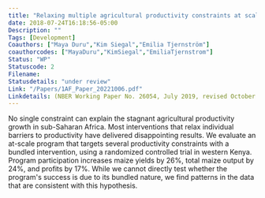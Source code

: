 ```yaml
---
title: "Relaxing multiple agricultural productivity constraints at scale"
date: 2018-07-24T16:18:56-05:00
Description: ""
Tags: [Development]
Coauthors: ["Maya Duru","Kim Siegal","Emilia Tjernström"]
coauthorcodes: ["MayaDuru","KimSiegal","EmiliaTjernstrom"]
Status: "WP"
Statuscode: 2
Filename: 
Statusdetails: "under review"
Link: "/Papers/1AF_Paper_20221006.pdf"
Linkdetails: (NBER Working Paper No. 26054, July 2019, revised October 2022)
---
```


No single constraint can explain the stagnant agricultural productivity growth in sub-Saharan Africa.
    Most interventions that relax individual barriers to productivity have delivered disappointing results.
    We evaluate an at-scale program that targets several productivity constraints with a bundled intervention, using a randomized controlled trial in western Kenya.
    Program participation increases maize yields by 26%, total maize output by 24%, and profits by 17%.
    While we cannot directly test whether the program's success is due to its bundled nature, we find patterns in the data that are consistent with this hypothesis.


